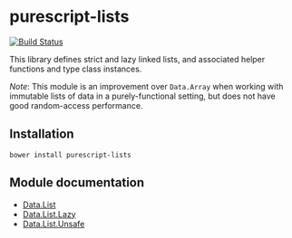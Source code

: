 # purescript-lists

[![Build Status](https://travis-ci.org/purescript/purescript-lists.svg?branch=master)](https://travis-ci.org/purescript/purescript-lists)

This library defines strict and lazy linked lists, and associated helper functions and type class instances.

_Note_: This module is an improvement over `Data.Array` when working with immutable lists of data in a purely-functional setting, but does not have good random-access performance.

## Installation

```
bower install purescript-lists
```

## Module documentation

- [Data.List](docs/Data.List.md)
- [Data.List.Lazy](docs/Data.List.Lazy.md)
- [Data.List.Unsafe](docs/Data.List.Unsafe.md)
